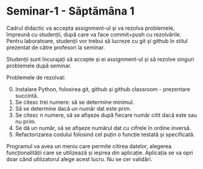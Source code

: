 # Seminar-1 - Săptămâna 1

Cadrul didactic va accepta assignment-ul și va rezolva problemele, împreună cu studenții, după care va face commit+push cu rezolvările. Pentru laboratoare, studenții vor trebui să lucreze cu git și github în stilul prezentat de către profesori la seminar.

Studenții sunt încurajați să accepte și ei assignment-ul și să rezolve singuri problemele după seminar.

Problemele de rezolvat:

0. Instalare Python, folosirea git, github și github classroom - prezentare succintă.
1. Se citesc trei numere: să se determine minimul.
2. Să se determine dacă un număr dat este prim.
3. Se citesc n numere, să se afișeze după fiecare număr citit dacă este sau nu prim.
4. Se dă un număr, să se afișeze numărul dat cu cifrele în ordine inversă.
5. Refactorizarea codului folosind cel puțin o funcție testată și specificată.

Programul va avea un meniu care permite citirea datelor, alegerea funcționalității care se utilizează și ieșirea din aplicație. Aplicația se va opri doar când utilizatorul alege acest lucru. Nu se cer validări.
